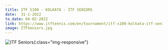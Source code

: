 ```yaml
---
title: ITF S100 - KOLKATA - ITF SENIORS
date:  31-1-2022  
to_date: 04-02-2022
link: https://www.itftennis.com/en/tournament/itf-s100-kolkata-itf-seniors/ind/2022/s-s100-ind-02a-2022/
image: ITFSeniors.jpg 
---
```

![ITF Seniors](/tennis-events/assets/images/ITFSeniors.jpg){:class="img-responsive"}
